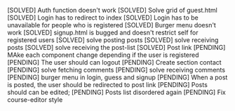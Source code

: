 [SOLVED] Auth function doesn't work
[SOLVED] Solve grid of guest.html
[SOLVED] Login has to redirect to index
[SOLVED] Login has to be unavailable for people who is registered
[SOLVED] Burger menu doesn't work
[SOLVED] signup.html is bugged and doesn't restrict self for registered users
[SOLVED] solve posting posts
[SOLVED] solve receiving posts
[SOLVED] solve receiving the post-list
[SOLVED] Post link
[PENDING] MAke each component change depending if the user is registered
[PENDING] The user should can logout
[PENDING] Create section contact
[PENDING] solve fetching comments
[PENDING] solve receiving comments
[PENDING] burger menu in login, guess and signup
[PENDING] When a post is posted, the user should be redirected to post link
[PENDING] Posts should can be edited;
[PENDING] Posts list disordered again
[PENDING] Fix course-editor style